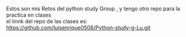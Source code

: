Estos son mis Retos del python study Group , y tengo otro repo para la practica en clases  
el linnk del repo de las clases es: https://github.com/luisenrique0508/Python-study-g-Lu.git
